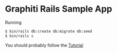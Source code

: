 # Graphiti Rails Sample App

Running

```bash
$ bin/rails db:create db:migrate db:seed
$ bin/rails s
```

You should probably follow the [Tutorial](https://graphiti-api.github.io/graphiti/tutorial)
